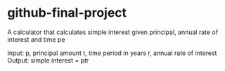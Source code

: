 # github-final-project

A calculator that calculates simple interest given principal, annual rate of interest and time pe

Input:
   p, principal amount
   t, time period in years
   r, annual rate of interest
Output:
   simple interest = p*t*r
